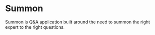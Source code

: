 Summon
======

Summon is Q&amp;A application built around the need to summon the right expert to the right questions.
